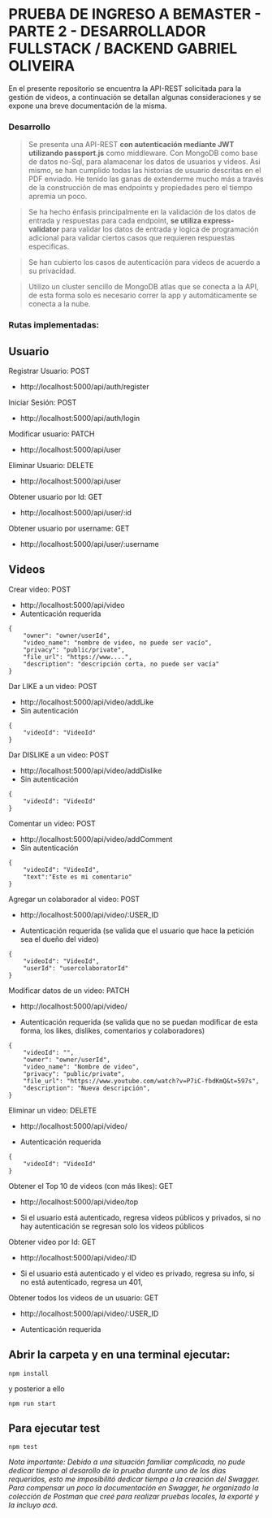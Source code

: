# PRUEBA DE INGRESO A BEMASTER - PARTE 2 - DESARROLLADOR FULLSTACK / BACKEND GABRIEL OLIVEIRA

En el presente repositorio se encuentra la API-REST solicitada para la gestión de videos, a continuación se detallan algunas consideraciones y se expone una breve documentación de la misma.


### Desarrollo

> Se presenta una API-REST **con autenticación mediante JWT utilizando passport.js** como middleware. Con MongoDB como base de datos no-Sql, para alamacenar los datos de usuarios y videos. Asi mismo, se han cumplido todas las historias de usuario descritas en el PDF enviado. He tenido las ganas de extenderme mucho más a través de la construcción de mas endpoints y propiedades pero el tiempo apremia un poco.

> Se ha hecho énfasis principalmente en la validación de los datos de entrada y respuestas para cada endpoint, **se utiliza express-validator** para validar los datos de entrada y logica de programación adicional para validar ciertos casos que requieren respuestas especificas.

> Se han cubierto los casos de autenticación para videos de acuerdo a su privacidad.

> Utilizo un cluster sencillo de MongoDB atlas que se conecta a la API, de esta forma solo es necesario correr la app y automáticamente se conecta a la nube.




### Rutas implementadas:

## Usuario


Registrar Usuario: POST 
- http://localhost:5000/api/auth/register
 
Iniciar Sesión: POST
- http://localhost:5000/api/auth/login

Modificar usuario: PATCH
- http://localhost:5000/api/user

Eliminar Usuario: DELETE 
- http://localhost:5000/api/user

Obtener usuario por Id: GET
- http://localhost:5000/api/user/:id

Obtener usuario por username: GET
- http://localhost:5000/api/user/:username



## Videos


Crear video: POST 
- http://localhost:5000/api/video
- Autenticación requerida

```
{
    "owner": "owner/userId",
    "video_name": "nombre de video, no puede ser vacío",
    "privacy": "public/private",
    "file_url": "https://www....",
    "description": "descripción corta, no puede ser vacía"
}
```

Dar LIKE a un video: POST

- http://localhost:5000/api/video/addLike
- Sin autenticación 

```
{
    "videoId": "VideoId"
}
```

Dar DISLIKE a un video: POST
- http://localhost:5000/api/video/addDislike
- Sin autenticación 

```
{
    "videoId": "VideoId"
}
```

Comentar un video: POST
- http://localhost:5000/api/video/addComment
- Sin autenticación 

```
{
    "videoId": "VideoId",
    "text":"Este es mi comentario"
}
```


Agregar un colaborador al video: POST
- http://localhost:5000/api/video/:USER_ID
* Autenticación requerida (se valida que el usuario que hace la petición sea el dueño del video)

```
{
    "videoId": "VideoId",
    "userId": "usercolaboratorId"
}
```

Modificar datos de un video: PATCH
- http://localhost:5000/api/video/
* Autenticación requerida (se valida que no se puedan modificar de esta forma, los likes, dislikes, comentarios y colaboradores) 

```
{
    "videoId": "",
    "owner": "owner/userId",
    "video_name": "Nombre de video",
    "privacy": "public/private",
    "file_url": "https://www.youtube.com/watch?v=P7iC-fbdKmQ&t=597s",
    "description": "Nueva descripción",
}
```


Eliminar un video: DELETE
- http://localhost:5000/api/video/
* Autenticación requerida

```
{
    "videoId": "VideoId"
}
```

Obtener el Top 10 de videos (con más likes): GET
- http://localhost:5000/api/video/top
* Si el usuario está autenticado, regresa videos públicos y privados, si no hay autenticación se regresan solo los videos públicos


Obtener video por Id: GET
- http://localhost:5000/api/video/:ID
* Si el usuario está autenticado y el video es privado, regresa su info, si no está autenticado, regresa un 401, 


Obtener todos los videos de un usuario: GET
- http://localhost:5000/api/video/:USER_ID
* Autenticación requerida 



## Abrir la carpeta y en una terminal ejecutar:


```
npm install
```

y posterior a ello

```
npm run start
```


## Para ejecutar test

```
npm test
```


*Nota importante: Debido a una situación familiar complicada, no pude dedicar tiempo al desarollo de la prueba durante uno de los dias requeridos, esto me imposibilitó dedicar tiempo a la creación del Swagger. Para compensar un poco la documentación en Swagger, he organizado la colección de Postman que creé para realizar pruebas locales, la exporté y la incluyo acá.*